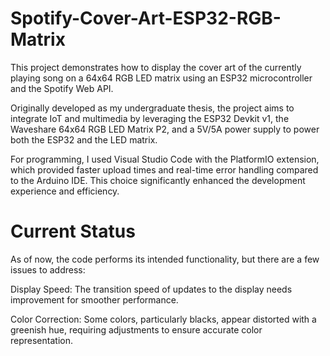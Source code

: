 # Spotify-Cover-Art-ESP32-RGB-Matrix

This project demonstrates how to display the cover art of the currently playing song on a 64x64 RGB LED matrix using an ESP32 microcontroller and the Spotify Web API.

Originally developed as my undergraduate thesis, the project aims to integrate IoT and multimedia by leveraging the ESP32 Devkit v1, the Waveshare 64x64 RGB LED Matrix P2, and a 5V/5A power supply to power both the ESP32 and the LED matrix.

For programming, I used Visual Studio Code with the PlatformIO extension, which provided faster upload times and real-time error handling compared to the Arduino IDE. This choice significantly enhanced the development experience and efficiency.

# Current Status
As of now, the code performs its intended functionality, but there are a few issues to address:

Display Speed: The transition speed of updates to the display needs improvement for smoother performance.

Color Correction: Some colors, particularly blacks, appear distorted with a greenish hue, requiring adjustments to ensure accurate color representation.
